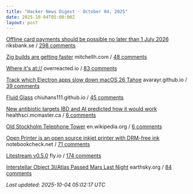 ```yaml
---
title: "Hacker News Digest · October 04, 2025"
date: 2025-10-04T05:00:00Z
layout: post
---
```


[Offline card payments should be possible no later than 1 July 2026](https://www.riksbank.se/en-gb/press-and-published/notices-and-press-releases/press-releases/2025/offline-card-payments-should-be-possible-no-later-than-1-july-2026/)  riksbank.se / [298 comments](https://news.ycombinator.com/item?id=45467500)

[Zig builds are getting faster](https://mitchellh.com/writing/zig-builds-getting-faster)  mitchellh.com / [48 comments](https://news.ycombinator.com/item?id=45468698)

[Where it's at://](https://overreacted.io/where-its-at/)  overreacted.io / [83 comments](https://news.ycombinator.com/item?id=45455164)

[Track which Electron apps slow down macOS 26 Tahoe](https://avarayr.github.io/shamelectron/)  avarayr.github.io / [39 comments](https://news.ycombinator.com/item?id=45469468)

[Fluid Glass](https://chiuhans111.github.io/fluidglass/)  chiuhans111.github.io / [45 comments](https://news.ycombinator.com/item?id=45422147)

[New antibiotic targets IBD and AI predicted how it would work](https://healthsci.mcmaster.ca/new-antibiotic-targets-ibd-and-ai-predicted-how-it-would-work-before-scientists-could-prove-it/)  healthsci.mcmaster.ca / [6 comments](https://news.ycombinator.com/item?id=45469579)

[Old Stockholm Telephone Tower](https://en.wikipedia.org/wiki/Old_Stockholm_telephone_tower)  en.wikipedia.org / [6 comments](https://news.ycombinator.com/item?id=45447057)

[Open Printer is an open source inkjet printer with DRM-free ink](https://www.notebookcheck.net/Open-Printer-is-an-open-source-inkjet-printer-with-DRM-free-ink-and-roll-paper-support.1126929.0.html)  notebookcheck.net / [71 comments](https://news.ycombinator.com/item?id=45423404)

[Litestream v0.5.0](https://fly.io/blog/litestream-v050-is-here/)  fly.io / [174 comments](https://news.ycombinator.com/item?id=45453936)

[Interstellar Object 3I/Atlas Passed Mars Last Night](https://earthsky.org/space/new-interstellar-object-candidate-heading-toward-the-sun-a11pl3z/)  earthsky.org / [84 comments](https://news.ycombinator.com/item?id=45467543)


_Last updated: 2025-10-04 05:02:17 UTC_
